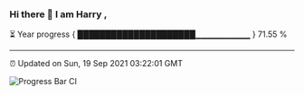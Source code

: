 ### Hi there 👋 I am Harry , 

⏳ Year progress { █████████████████████▁▁▁▁▁▁▁▁▁ } 71.55 %

---

⏰ Updated on Sun, 19 Sep 2021 03:22:01 GMT

![Progress Bar CI](https://github.com/duykhang68/duykhang68/workflows/Progress%20Bar%20CI/badge.svg)
